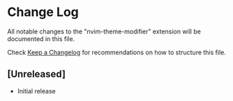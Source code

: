 # Change Log

All notable changes to the "nvim-theme-modifier" extension will be documented in this file.

Check [Keep a Changelog](http://keepachangelog.com/) for recommendations on how to structure this file.

## [Unreleased]

- Initial release